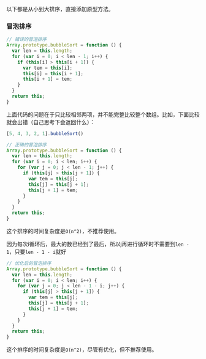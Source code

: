 以下都是从小到大排序，直接添加原型方法。   

### 冒泡排序

```js
// 错误的冒泡排序
Array.prototype.bubbleSort = function () {
  var len = this.length;
  for (var i = 0; i < len - 1; i++) {
    if (this[i] > this[i + 1]) {
      var tem = this[i];
      this[i] = this[i + 1];
      this[i + 1] = tem;
    }
  }
  return this;
}
```

上面代码的问题在于只比较相邻两项，并不能完整比较整个数组。比如，下面比较就会出错（自己思考下会返回什么）：   

```js
[5, 4, 3, 2, 1].bubbleSort()
```

```js
// 正确的冒泡排序
Array.prototype.bubbleSort = function () {
  var len = this.length;
  for (var i = 0; i < len; i++) {
    for (var j = 0; j < len - 1; j++) {
      if (this[j] > this[j + 1]) {
        var tem = this[j];
        this[j] = this[j + 1];
        this[j + 1] = tem;
      }
    }
  }
  return this;
}
```

这个排序的时间复杂度是`O(n^2)`，不推荐使用。   

因为每次i循环后，最大的数已经到了最后，所以j再进行循环时不需要到`len - 1`，只要`len - 1 - i`就好    

```js
// 优化后的冒泡排序
Array.prototype.bubbleSort = function () {
  var len = this.length;
  for (var i = 0; i < len; i++) {
    for (var j = 0; j < len - 1 - i; j++) {
      if (this[j] > this[j + 1]) {
        var tem = this[j];
        this[j] = this[j + 1];
        this[j + 1] = tem;
      }
    }
  }
  return this;
}
```

这个排序的时间复杂度是`O(n^2)`，尽管有优化，但不推荐使用。  
